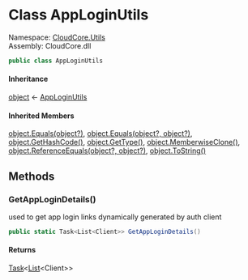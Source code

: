 #  Class AppLoginUtils

Namespace: [CloudCore.Utils](CloudCore.Utils.md)  
Assembly: CloudCore.dll  

```csharp
public class AppLoginUtils
```

#### Inheritance

[object](https://learn.microsoft.com/dotnet/api/system.object) ← 
[AppLoginUtils](CloudCore.Utils.AppLoginUtils.md)

#### Inherited Members

[object.Equals\(object?\)](https://learn.microsoft.com/dotnet/api/system.object.equals\#system\-object\-equals\(system\-object\)), 
[object.Equals\(object?, object?\)](https://learn.microsoft.com/dotnet/api/system.object.equals\#system\-object\-equals\(system\-object\-system\-object\)), 
[object.GetHashCode\(\)](https://learn.microsoft.com/dotnet/api/system.object.gethashcode), 
[object.GetType\(\)](https://learn.microsoft.com/dotnet/api/system.object.gettype), 
[object.MemberwiseClone\(\)](https://learn.microsoft.com/dotnet/api/system.object.memberwiseclone), 
[object.ReferenceEquals\(object?, object?\)](https://learn.microsoft.com/dotnet/api/system.object.referenceequals), 
[object.ToString\(\)](https://learn.microsoft.com/dotnet/api/system.object.tostring)

## Methods

###  GetAppLoginDetails\(\)

used to get app login links dynamically generated by auth client

```csharp
public static Task<List<Client>> GetAppLoginDetails()
```

#### Returns

 [Task](https://learn.microsoft.com/dotnet/api/system.threading.tasks.task\-1)<[List](https://learn.microsoft.com/dotnet/api/system.collections.generic.list\-1)<Client\>\>

